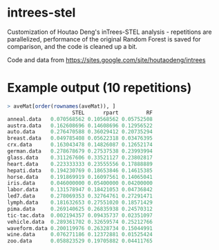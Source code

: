 # intrees-stel
Customization of Houtao Deng's inTrees-STEL analysis - repetitions are parallelized, performance of the original Random Forest is saved for comparison, and the code is cleaned up a bit.

Code and data from https://sites.google.com/site/houtaodeng/intrees

# Example output (10 repetitions)
```r
> aveMat[order(rownames(aveMat)), ]
                     STEL      rpart         RF
anneal.data   0.070568562 0.10568562 0.05752508
austra.data   0.162608696 0.14608696 0.12956522
auto.data     0.276470588 0.36029412 0.20735294
breast.data   0.049785408 0.05622318 0.03476395
crx.data      0.163043478 0.14826087 0.12652174
german.data   0.278678679 0.27537538 0.23993994
glass.data    0.311267606 0.33521127 0.23802817
heart.data    0.223333333 0.23555556 0.17888889
hepati.data   0.194230769 0.18653846 0.14615385
horse.data    0.191869919 0.16097561 0.14065041
iris.data     0.046000000 0.05400000 0.04200000
labor.data    0.131578947 0.18421053 0.04736842
led7.data     0.278069353 0.32764761 0.27291471
lymph.data    0.181632653 0.27551020 0.18571429
pima.data     0.269140625 0.26835938 0.24570312
tic-tac.data  0.002194357 0.09435737 0.02351097
vehicle.data  0.289361702 0.32659574 0.25212766
waveform.data 0.200119976 0.26328734 0.15044991
wine.data     0.076271186 0.12372881 0.01525424
zoo.data      0.058823529 0.19705882 0.04411765
```
